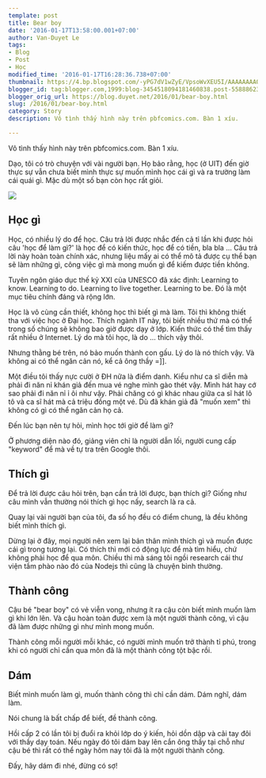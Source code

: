```yaml
---
template: post
title: Bear boy
date: '2016-01-17T13:58:00.001+07:00'
author: Van-Duyet Le
tags:
- Blog
- Post
- Học
modified_time: '2016-01-17T16:28:36.738+07:00'
thumbnail: https://4.bp.blogspot.com/-yPG7dV1wZyE/VpsoWvXEU5I/AAAAAAAAOF0/QsLc1e8hIVk/s1600/PBF037-Bear_Boy.gif
blogger_id: tag:blogger.com,1999:blog-3454518094181460838.post-5588862307700421667
blogger_orig_url: https://blog.duyet.net/2016/01/bear-boy.html
slug: /2016/01/bear-boy.html
category: Story
description: Vô tình thấy hình này trên pbfcomics.com. Bàn 1 xíu.

---
```


Vô tình thấy hình này trên pbfcomics.com. Bàn 1 xíu.

Dạo, tôi có trò chuyện với vài người bạn. Họ bảo rằng, học (ở UIT) đến giờ thực sự vẫn chưa biết mình thực sự muốn mình học cái gì và ra trường làm cái quái gì. Mặc dù một số bạn còn học rất giỏi.

[![](https://4.bp.blogspot.com/-yPG7dV1wZyE/VpsoWvXEU5I/AAAAAAAAOF0/QsLc1e8hIVk/s1600/PBF037-Bear_Boy.gif)](https://blog.duyetdev.com/2016/01/bear-boy.html)

## Học gì ##
Học, có nhiều lý do để học. Câu trả lời được nhắc đến cả tỉ lần khi được hỏi câu 'học để làm gì?' là học để có kiến thức, học để có tiền, bla bla ...
Câu trả lời này hoàn toàn chính xác, nhưng liệu mấy ai có thể mô tả được cụ thể bạn sẽ làm những gì, công việc gì mà mong muốn gì để kiếm được tiền không.

Tuyên ngôn giáo dục thế kỷ XXI của UNESCO đã xác định: Learning to know. Learning to do. Learning to live together. Learning to be. Đó là một mục tiêu chính đáng và rộng lớn.

Học là vô cùng cần thiết, không học thì biết gì mà làm. Tôi thì không thiết tha với việc học ở Đại học. Thích ngành IT này, tôi biết nhiều thứ mà có thể trong số chúng sẽ không bao giờ được dạy ở lớp. Kiến thức có thể tìm thấy rất nhiều ở Internet. Lý do mà tôi học, là do ... thích vậy thôi.

Nhưng thằng bé trên, nó bảo muốn thành con gấu. Lý do là nó thích vậy. Và không ai có thể ngăn cản nó, kể cả ông thầy =]].

Một điều tôi thấy nực cười ở ĐH nữa là điểm danh. Kiểu như ca sĩ diễn mà phải đi năn nỉ khán giả đến mua vé nghe mình gào thét vậy. Mình hát hay cớ sao phải đi năn nỉ ỉ ôi như vậy. Phải chăng có gì  khác nhau giữa ca sĩ hát lô tô và ca sĩ hát mà cả triệu đồng một vé. Dù đã khán giả đã "muốn xem" thì không có gì có thể ngăn cản họ cả.

Đến lúc bạn nên tự hỏi, mình học tới giờ để làm gì?

Ở phương diện nào đó, giảng viên chỉ là người dẫn lối, người cung cấp "keyword" để mà về tự tra trên Google thôi.

## Thích gì  ##
Để trả lời được câu hỏi trên, bạn cần trả lời được, bạn thích gì? Giống như câu mình vẫn thường nói thích gì học nấy, search là ra cả. 

Quay lại vài người bạn của tôi, đa số họ đều có điểm chung, là đều không biết mình thích gì.

Dừng lại ở đây, mọi người nên xem lại bản thân mình thích gì và muốn được cái gì trong tương lại. Có thích thì mới có động lực để mà tìm hiểu, chứ không phải học để qua môn.
Chiều thi mà sáng tôi ngồi research cái thư viện tầm phào nào đó của Nodejs thì cũng là chuyện bình thường.

## Thành công ##
Cậu bé "bear boy" có vẻ viễn vong, nhưng ít ra cậu còn biết mình muốn làm gì khi lớn lên. Và cậu hoàn toàn được xem là một người thành công, vì cậu đã làm được những gì như mình mong muốn.

Thành công mỗi người mỗi khác, có người mình muốn trở thành tỉ phú, trong khi có người chỉ cần qua môn đã là một thành công tột bậc rồi.

## Dám ##
Biết mình muốn làm gì, muốn thành công thì chỉ cần dám. Dám nghĩ, dám làm.

Nói chung là bất chấp để biết, đề thành công.

Hồi cấp 2 có lần tôi bị đuổi ra khỏi lớp do ý kiến, hỏi dồn dập và cãi tay đôi với thầy dạy toán. Nếu ngày đó tôi dám bay lên cắn ông thầy tại chỗ như cậu bé thì rất có thể ngày hôm nay tôi đã là một người thành công.

Đấy, hãy dám đi nhé, đừng có sợ!

